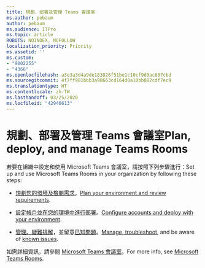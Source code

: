 ```yaml
---
title: 規劃、部署及管理 Teams 會議室
ms.author: pebaum
author: pebaum
ms.audience: ITPro
ms.topic: article
ROBOTS: NOINDEX, NOFOLLOW
localization_priority: Priority
ms.assetid: ''
ms.custom:
- "9002255"
- "4366"
ms.openlocfilehash: a3e3a3d4a9de183826f51be1c10cf9d0ac687cbd
ms.sourcegitcommit: 4f7ff981bbb3a98663cd164d0a10bb082cdf7ec9
ms.translationtype: HT
ms.contentlocale: zh-TW
ms.lasthandoff: 03/25/2020
ms.locfileid: "42946613"
---
```

# <a name="plan-deploy-and-manage-teams-rooms"></a><span data-ttu-id="7853b-102">規劃、部署及管理 Teams 會議室</span><span class="sxs-lookup"><span data-stu-id="7853b-102">Plan, deploy, and manage Teams Rooms</span></span>

<span data-ttu-id="7853b-103">若要在組織中設定和使用 Microsoft Teams 會議室，請按照下列步驟進行：</span><span class="sxs-lookup"><span data-stu-id="7853b-103">Set up and use Microsoft Teams Rooms in your organization by following these steps:</span></span> 

- <span data-ttu-id="7853b-104">[規劃您的環境及檢閱需求](https://docs.microsoft.com/microsoftteams/rooms/rooms-plan)。</span><span class="sxs-lookup"><span data-stu-id="7853b-104">[Plan your environment and review requirements](https://docs.microsoft.com/microsoftteams/rooms/rooms-plan).</span></span>

- <span data-ttu-id="7853b-105">[設定帳戶並在您的環境中進行部署](https://docs.microsoft.com/microsoftteams/rooms/rooms-deploy)。</span><span class="sxs-lookup"><span data-stu-id="7853b-105">[Configure accounts and deploy with your environment](https://docs.microsoft.com/microsoftteams/rooms/rooms-deploy).</span></span>

- <span data-ttu-id="7853b-106">[管理、疑難排解](https://docs.microsoft.com/microsoftteams/rooms/rooms-manage#troubleshooting)，並留意[已知問題](https://docs.microsoft.com/microsoftteams/rooms/known-issues)。</span><span class="sxs-lookup"><span data-stu-id="7853b-106">[Manage, troubleshoot](https://docs.microsoft.com/microsoftteams/rooms/rooms-manage#troubleshooting), and be aware of [known issues](https://docs.microsoft.com/microsoftteams/rooms/known-issues).</span></span> 

<span data-ttu-id="7853b-107">如需詳細資訊，請參閱 [Microsoft Teams 會議室](https://docs.microsoft.com/microsoftteams/rooms/)。</span><span class="sxs-lookup"><span data-stu-id="7853b-107">For more info, see [Microsoft Teams Rooms](https://docs.microsoft.com/microsoftteams/rooms/).</span></span>
